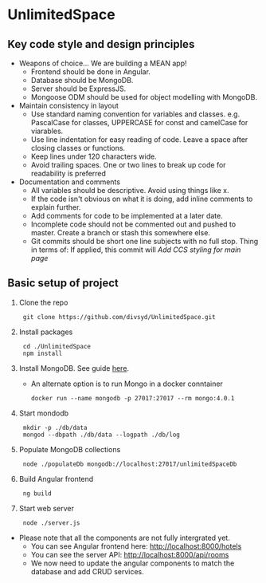 # UnlimitedSpace

## Key code style and design principles

- Weapons of choice... We are building a MEAN app!
	- Frontend should be done in Angular.
	- Database should be MongoDB.
	- Server should be ExpressJS.
	- Mongoose ODM should be used for object modelling with MongoDB.
- Maintain consistency in layout
	- Use standard naming convention for variables and classes. e.g. PascalCase for classes, UPPERCASE for const and camelCase for viarables.
	- Use line indentation for easy reading of code. Leave a space after closing classes or functions.
	- Keep lines under 120 characters wide.
	- Avoid trailing spaces. One or two lines to break up code for readability is preferred
- Documentation and comments
	- All variables should be descriptive. Avoid using things like x.
	- If the code isn't obvious on what it is doing, add inline comments to explain further.
	- Add comments for code to be implemented at a later date.
	- Incomplete code should not be commented out and pushed to master. Create a branch or stash this somewhere else.
	- Git commits should be short one line subjects with no full stop. Thing in terms of: If applied, this commit will *Add CCS styling for main page*

## Basic setup of project

1. Clone the repo
		
		git clone https://github.com/divsyd/UnlimitedSpace.git

1. Install packages

		cd ./UnlimitedSpace
		npm install
		
1. Install MongoDB. See guide [here](https://docs.mongodb.com/manual/installation). 

    - An alternate option is to run Mongo in a docker conntainer

          docker run --name mongodb -p 27017:27017 --rm mongo:4.0.1

1. Start mondodb

		mkdir -p ./db/data
		mongod --dbpath ./db/data --logpath ./db/log
	
1. Populate MongoDB collections

		node ./populateDb mongodb://localhost:27017/unlimitedSpaceDb
		
1. Build Angular frontend

		ng build
		
1. Start web server

		node ./server.js

- Please note that all the components are not fully intergrated yet.
	- You can see Angular frontend here: [http://localhost:8000/hotels](http://localhost:8000/hotels)
	- You can see the server API: [http://localhost:8000/api/rooms](http://localhost:8000/api/rooms)
	- We now need to update the angular components to match the database and add CRUD services.
